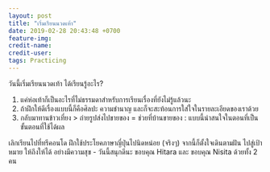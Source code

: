 ```yaml
---
layout: post
title: "เริ่มเรียนนวดเท้า"
date: 2019-02-28 20:43:48 +0700
feature-img:
credit-name:
credit-user:
tags: Practicing
---
```

วันนี้เริ่มเรียนนวดเท้า ได้เรียนรู้อะไร?

1. แค่ห่อเท้าก็เป็นอะไรที่ไม่ธรรมดาสำหรับการเรียนเรื่องที่ยังไม่รู้แล้วนะ
2. ถ้าฝึกให้ดีเรื่องแบบนี้ก็คือศิลปะ ความชำนาญ และก็จะสะท้อนการใส่ใจในรายละเอียดของเราด้วย
3. กลับมาทานข้าวเที่ยง > ถ่ายรูปส่งไปขายของ = ช่วยที่บ้านขายของ : แบบนี้น่าสนใจในตอนที่เป็นขั้นตอนที่ใช้ได้ผล

เลิกเรียนไปที่ทรีคอนโด ฝึกใช้ประโยคภาษาญี่ปุ่นไปนิดหน่อย (จริงๆ) จากนี้ก็ตั้งใจเดินตามฝัน ไปสู่เป้าหมาย ให้ถึงให้ได้ อย่างมีความสุข - วันนี้สนุกดีนะ ขอบคุณ Hitara และ ขอบคุณ Nisita ด้วยทั้ง 2 คน
